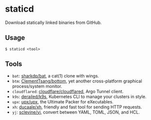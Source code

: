 staticd
=======

Download statically linked binaries from GitHub.

## Usage

```
$ staticd <tool>
```

## Tools

- `bat`: [sharkdp/bat][bat], a cat(1) clone with wings.
- `btm`: [ClementTsang/bottom][btm], yet another cross-platform graphical process/system monitor.
- `cloudflared`: [cloudflare/cloudflared][cloudflared], Argo Tunnel client.
- `k9s`: [derailed/k9s][k9s], Kubernetes CLI to manage your clusters in style.
- `upx`: [upx/upx][upx], the Ultimate Packer for eXecutables.
- `xh`: [ducaale/xh][xh], friendly and fast tool for sending HTTP requests.
- `yj`: [sclevine/yj][yj], convert between YAML, TOML, JSON, and HCL.

[bat]: https://github.com/sharkdp/bat
[btm]: https://github.com/ClementTsang/bottom
[cloudflared]: https://github.com/cloudflare/cloudflared
[k9s]: https://github.com/derailed/k9s
[upx]: https://github.com/upx/upx
[xh]: https://github.com/ducaale/xh
[yj]: https://github.com/sclevine/yj
